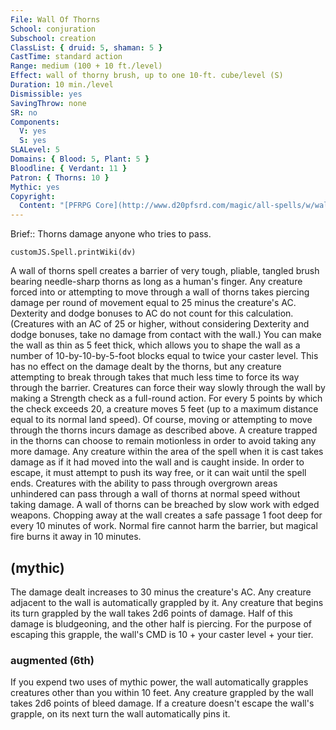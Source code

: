 ```yaml
---
File: Wall Of Thorns
School: conjuration
Subschool: creation
ClassList: { druid: 5, shaman: 5 }
CastTime: standard action
Range: medium (100 + 10 ft./level)
Effect: wall of thorny brush, up to one 10-ft. cube/level (S)
Duration: 10 min./level
Dismissible: yes
SavingThrow: none
SR: no
Components:
  V: yes
  S: yes
SLALevel: 5
Domains: { Blood: 5, Plant: 5 }
Bloodline: { Verdant: 11 }
Patron: { Thorns: 10 }
Mythic: yes
Copyright:
  Content: "[PFRPG Core](http://www.d20pfsrd.com/magic/all-spells/w/wall-of-thorns)"
---
```

Brief:: Thorns damage anyone who tries to pass.

```dataviewjs
customJS.Spell.printWiki(dv)
```

A wall of thorns spell creates a barrier of very tough, pliable, tangled brush bearing needle-sharp thorns as long as a human's finger. Any creature forced into or attempting to move through a wall of thorns takes piercing damage per round of movement equal to 25 minus the creature's AC. Dexterity and dodge bonuses to AC do not count for this calculation. (Creatures with an AC of 25 or higher, without considering Dexterity and dodge bonuses, take no damage from contact with the wall.) You can make the wall as thin as 5 feet thick, which allows you to shape the wall as a number of 10-by-10-by-5-foot blocks equal to twice your caster level. This has no effect on the damage dealt by the thorns, but any creature attempting to break through takes that much less time to force its way through the barrier.  Creatures can force their way slowly through the wall by making a Strength check as a full-round action. For every 5 points by which the check exceeds 20, a creature moves 5 feet (up to a maximum distance equal to its normal land speed). Of course, moving or attempting to move through the thorns incurs damage as described above. A creature trapped in the thorns can choose to remain motionless in order to avoid taking any more damage.  Any creature within the area of the spell when it is cast takes damage as if it had moved into the wall and is caught inside. In order to escape, it must attempt to push its way free, or it can wait until the spell ends. Creatures with the ability to pass through overgrown areas unhindered can pass through a wall of thorns at normal speed without taking damage.  A wall of thorns can be breached by slow work with edged weapons. Chopping away at the wall creates a safe passage 1 foot deep for every 10 minutes of work. Normal fire cannot harm the barrier, but magical fire burns it away in 10 minutes.


## (mythic)

The damage dealt increases to 30 minus the creature's AC. Any creature adjacent to the wall is automatically grappled by it. Any creature that begins its turn grappled by the wall takes 2d6 points of damage. Half of this damage is bludgeoning, and the other half is piercing. For the purpose of escaping this grapple, the wall's CMD is 10 + your caster level + your tier.


### augmented (6th)

If you expend two uses of mythic power, the wall automatically grapples creatures other than you within 10 feet. Any creature grappled by the wall takes 2d6 points of bleed damage. If a creature doesn't escape the wall's grapple, on its next turn the wall automatically pins it.
